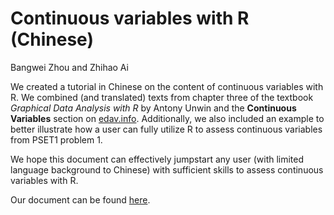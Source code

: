
# Continuous variables with R (Chinese)

Bangwei Zhou and Zhihao Ai

We created a tutorial in Chinese on the content of continuous variables with R. We combined (and translated) texts from chapter three of the textbook *Graphical Data Analysis with R* by Antony Unwin and the **Continuous Variables** section on [edav.info](https://edav.info/). Additionally, we also included an example to better illustrate how a user can fully utilize R to assess continuous variables from PSET1 problem 1. 

We hope this document can effectively jumpstart any user (with limited language background to Chinese) with sufficient skills to assess continuous variables with R.

Our document can be found [here](https://github.com/ZhihaoAi/EDAV-CC24).
